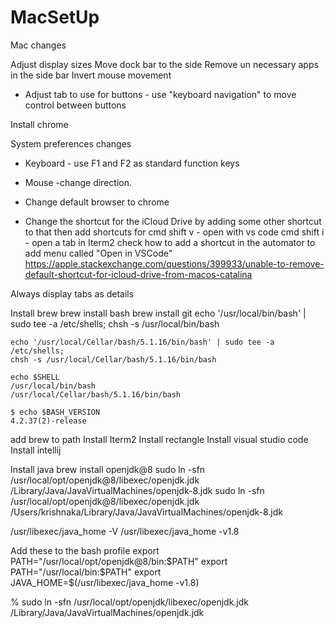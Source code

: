 # MacSetUp

Mac changes

Adjust display sizes
Move dock bar to the side
Remove un necessary apps in the side bar
Invert mouse movement
- Adjust tab to use for buttons - use "keyboard navigation" to move control between buttons

Install chrome

System preferences changes
- Keyboard - use F1 and F2 as standard function keys
- Mouse -change direction.
- Change default browser to chrome

- Change the shortcut for the iCloud Drive by adding some other shortcut to that
then add shortcuts
for 
cmd shift v - open with vs code
cmd shift i - open a tab in Iterm2
check how to add a shortcut in the automator to add menu called "Open in VSCode"
https://apple.stackexchange.com/questions/399933/unable-to-remove-default-shortcut-for-icloud-drive-from-macos-catalina

Always display tabs as details


Install brew
brew install bash
brew install git
    echo '/usr/local/bin/bash' | sudo tee -a /etc/shells;
    chsh -s /usr/local/bin/bash

    echo '/usr/local/Cellar/bash/5.1.16/bin/bash' | sudo tee -a /etc/shells;
    chsh -s /usr/local/Cellar/bash/5.1.16/bin/bash

    echo $SHELL
    /usr/local/bin/bash
    /usr/local/Cellar/bash/5.1.16/bin/bash

    $ echo $BASH_VERSION
    4.2.37(2)-release

add brew to path
Install Iterm2
Install rectangle
Install visual studio code
Install intellij

Install java
brew install openjdk@8
sudo ln -sfn /usr/local/opt/openjdk@8/libexec/openjdk.jdk /Library/Java/JavaVirtualMachines/openjdk-8.jdk
sudo ln -sfn /usr/local/opt/openjdk@8/libexec/openjdk.jdk /Users/krishnaka/Library/Java/JavaVirtualMachines/openjdk-8.jdk

/usr/libexec/java_home -V
/usr/libexec/java_home -v1.8

Add these to the bash profile
export PATH="/usr/local/opt/openjdk@8/bin:$PATH"
export PATH="/usr/local/bin:$PATH"
export JAVA_HOME=$(/usr/libexec/java_home -v1.8)


% sudo ln -sfn /usr/local/opt/openjdk/libexec/openjdk.jdk /Library/Java/JavaVirtualMachines/openjdk.jdk


